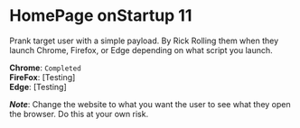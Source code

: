 # HomePage onStartup 11

Prank target user with a simple payload. By Rick Rolling them when they launch Chrome, Firefox, or Edge depending on what script you launch. 

**Chrome**: <code>Completed</code><br>
**FireFox**: [Testing]<br>
**Edge**: [Testing]<br>

***Note***:
Change the website to what you want the user to see what they open the browser. Do this at your own risk.




